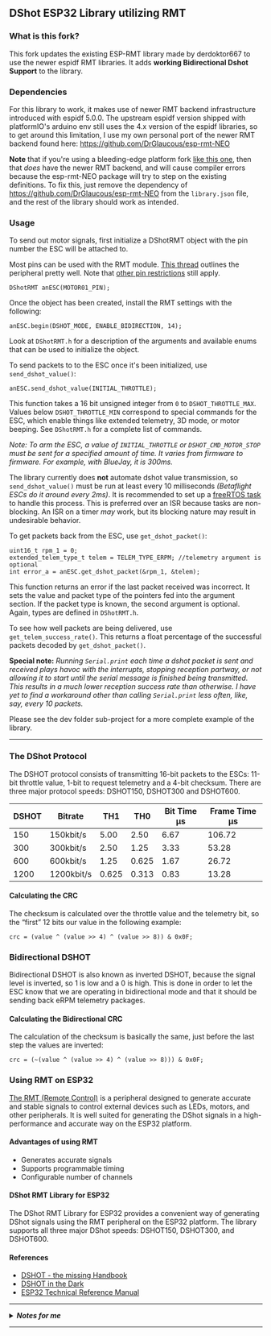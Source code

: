 ## DShot ESP32 Library utilizing RMT

### What is this fork?
This fork updates the existing ESP-RMT library made by derdoktor667 to use the newer espidf RMT libraries. It adds **working Bidirectional Dshot Support** to the library.


### Dependencies

For this library to work, it makes use of newer RMT backend infrastructure introduced with espidf 5.0.0. The upstream espidf version shipped with platformIO's arduino env still uses the 4.x version of the espidf libraries, so to get around this limitation, I use my own personal port of the newer RMT backend found here:
https://github.com/DrGlaucous/esp-rmt-NEO

**Note** that if you're using a bleeding-edge platform fork [like this one](https://github.com/Jason2866/platform-espressif32), then that *does* have the newer RMT backend, and will cause compiler errors because the esp-rmt-NEO package will try to step on the existing definitions. To fix this, just remove the dependency of https://github.com/DrGlaucous/esp-rmt-NEO from the `library.json` file, and the rest of the library should work as intended.




### Usage


To send out motor signals, first initialize a DShotRMT object with the pin number the ESC will be attached to.

Most pins can be used with the RMT module. [This thread](https://esp32.com/viewtopic.php?t=26659) outlines the peripheral pretty well.
Note that [other pin restrictions](https://randomnerdtutorials.com/esp32-pinout-reference-gpios/) still apply.

```
DShotRMT anESC(MOTOR01_PIN);
```
Once the object has been created, install the RMT settings with the following:
```
anESC.begin(DSHOT_MODE, ENABLE_BIDIRECTION, 14);
```
Look at `DShotRMT.h` for a description of the arguments and available enums that can be used to initialize the object.

To send packets to to the ESC once it's been initialized, use `send_dshot_value()`:
```
anESC.send_dshot_value(INITIAL_THROTTLE);
```
This function takes a 16 bit unsigned integer from `0` to `DSHOT_THROTTLE_MAX`.
Values below `DSHOT_THROTTLE_MIN` correspond to special commands for the ESC, which enable things like extended telemetry, 3D mode, or motor beeping.
See `DShotRMT.h` for a complete list of commands.

*Note: To arm the ESC, a value of `INITIAL_THROTTLE` or `DSHOT_CMD_MOTOR_STOP` must be sent for a specified amount of time. It varies from firmware to firmware. For example, with BlueJay, it is 300ms.*

The library currently does **not** automate dshot value transmission, so `send_dshot_value()` must be run at least every 10 milliseconds *(Betaflight ESCs do it around every 2ms)*. It is recommended to set up a [freeRTOS task](https://www.freertos.org/taskandcr.html) to handle this process. This is preferred over an ISR because tasks are non-blocking. An ISR on a timer *may* work, but its blocking nature may result in undesirable behavior.

To get packets back from the ESC, use `get_dshot_packet()`:
```
uint16_t rpm_1 = 0;
extended_telem_type_t telem = TELEM_TYPE_ERPM; //telemetry argument is optional
int error_a = anESC.get_dshot_packet(&rpm_1, &telem);
```
This function returns an error if the last packet received was incorrect. It sets the value and packet type of the pointers fed into the argument section. If the packet type is known, the second argument is optional.
Again, types are defined in `DShotRMT.h`.

To see how well packets are being delivered, use `get_telem_success_rate()`.
This returns a float percentage of the successful packets decoded by `get_dshot_packet()`.


**Special note:** *Running `Serial.print` each time a dshot packet is sent and received plays havoc with the interrupts, stopping reception partway, or not allowing it to start until the serial message is finished being transmitted. This results in a much lower reception success rate than otherwise. I have yet to find a workaround other than calling `Serial.print` less often, like, say, every 10 packets.*


Please see the dev folder sub-project for a more complete example of the library.

---

### The DShot Protocol
The DSHOT protocol consists of transmitting 16-bit packets to the ESCs: 11-bit throttle value,  1-bit to request telemetry and a 4-bit checksum. There are three major protocol speeds: DSHOT150, DSHOT300 and DSHOT600.

| DSHOT | Bitrate   | TH1   | TH0    | Bit Time µs | Frame Time µs |
|-------|------------|-------|--------|------------|---------------|
| 150   | 150kbit/s  | 5.00  | 2.50   | 6.67       | 106.72        |
| 300   | 300kbit/s  | 2.50  | 1.25   | 3.33       | 53.28         |
| 600   | 600kbit/s  | 1.25  | 0.625  | 1.67       | 26.72         |
| 1200  | 1200kbit/s | 0.625 | 0.313  | 0.83       | 13.28         |

#### Calculating the CRC
The checksum is calculated over the throttle value and the telemetry bit, so the “first” 12 bits our value in the following example:

    crc = (value ^ (value >> 4) ^ (value >> 8)) & 0x0F;

### Bidirectional DSHOT
Bidirectional DSHOT is also known as inverted DSHOT, because the signal level is inverted, so 1 is low and a 0 is high. This is done in order to let the ESC know that we are operating in bidirectional mode and that it should be sending back eRPM telemetry packages.

#### Calculating the Bidirectional CRC
The calculation of the checksum is basically the same, just before the last step the values are inverted:

    crc = (~(value ^ (value >> 4) ^ (value >> 8))) & 0x0F;

### Using RMT on ESP32
[The RMT (Remote Control)](https://docs.espressif.com/projects/esp-idf/en/latest/esp32/api-reference/peripherals/rmt.html) is a peripheral designed to generate accurate and stable signals to control external devices such as LEDs, motors, and other peripherals. It is well suited for generating the DShot signals in a high-performance and accurate way on the ESP32 platform. 

#### Advantages of using RMT
- Generates accurate signals
- Supports programmable timing
- Configurable number of channels

#### DShot RMT Library for ESP32
The DShot RMT Library for ESP32 provides a convenient way of generating DShot signals using the RMT peripheral on the ESP32 platform. The library supports all three major DShot speeds: DSHOT150, DSHOT300, and DSHOT600.

#### References
- [DSHOT - the missing Handbook](https://brushlesswhoop.com/dshot-and-bidirectional-dshot/)
- [DSHOT in the Dark](https://dmrlawson.co.uk/index.php/2017/12/04/dshot-in-the-dark/)
- [ESP32 Technical Reference Manual](https://www.espressif.com/sites/default/files/documentation/esp32_technical_reference_manual_en.pdf)



---

<details>
  <summary style="font-size:100%;"><i><b>Notes for me</b></i></summary>


Known problems so far:
-	Reception reliability is around 60%, which is far too low
-	rmt_rx.c line 505, there's a bug with the RMT version I used that made an incorrect assertion:
	`assert(offset > rx_chan->mem_off);` should be `assert(offset >= rx_chan->mem_off);`
-	Starting a back transmit before the reception has been read results in an overflow because it is hearing its own voice... I think...
	This one actually doesn't happen all the time, so I don't know its cause


The program is getting good packets, but is parsing them incorrectly?

For example, this:
===============================<\r><\n>
D0: 23 L0: 1 || D1: 38 L1: 0<\r><\n>
D0: 10 L0: 1 || D1: 11 L1: 0<\r><\n>
D0: 11 L0: 1 || D1: 12 L1: 0<\r><\n>
D0: 23 L0: 1 || D1: 10 L1: 0<\r><\n>
D0: 38 L0: 1 || D1: 24 L1: 0<\r><\n>
D0: 24 L0: 1 || D1: 0 L1: 0<\r><\n>
===============================<\r><\n>
was reported as a bad packet, even though running it through the code on a desktop PC resulted in a good packet!

This one duplicated the final frame
===============================<\r><\n>
D0: 24 L0: 1 || D1: 37 L1: 0<\r><\n>
D0: 24 L0: 1 || D1: 10 L1: 0<\r><\n>
D0: 24 L0: 1 || D1: 24 L1: 0<\r><\n>
D0: 23 L0: 1 || D1: 24 L1: 0<\r><\n>
D0: 11 L0: 1 || D1: 23 L1: 0<\r><\n>
D0: 10 L0: 1 || D1: 0 L1: 0<\r><\n>
D0: 10 L0: 1 || D1: 0 L1: 0<\r><\n> //this one caused error
===============================<\r><\n>


potential problem note:
xQueue ISR data passer sends a pointer to the data
the data that the pointer is referencing can change with another RX event

since we know the max size that a received frame should be, we could probably copy the whole thing into the queue instead of just a pointer to the data. That way, if things change midway, we don't get weird OOB memory problems

the response packet is 21 bits long
each bit is either HIGH or LOW
an rmt_symbol_word_t contains a HIGH and LOW part (so it contains 2 bits)
21/2 = 10 + r=1
11 is the max number of symbols we would need
each symbol is 32 bits long (unsigned int)
11 ints is the size of the data


note: there is a 30 microsecond space minimum between dshot TX and RX


## Debugging error rates
pin 23 has a success rate of 37.5 % (in spot 1)
pin 18 has a success rate of 63.2 % (in spot 2)

(adding these averages together makes around 100%?) Is this a coincidence?

when switching these spots, the success rates for each pin stayed the same.
Even though the RMT for one pin was initialized before the other, there must be some set precedence for the backend

23 in spot 2 had a lower success than 18 in spot 1
spot 1 had a success of 60.8 % (18)
spot 2 had a success of 46.2 % (23)

this doesn't add as evenly into 100%...

just spot 1 with pin 23:
success of 46.9 % (considered close enough to the experiment above)

just spot 1 with pin 18:
success of 60.4 % (close enough to the experiment above)


The betaflight controller sends dshot 600 commands every 2 milliseconds
It also sends dshot 300 commands every 2 milliseconds as well.
This is also not a hard and fast 2ms. It varies based on processor load
The frequency of commands is independent of speed. The controller will perform all important operations first, then send the latest dshot command as the scheduler decides.


occasionally, we get this error:
`E rmt: hw buffer too small, received symbols truncated`
This is followed immediately by a reception error of 2 (no packet in queue, rx_data.num_symbols = 1 or 0?)


Changing the queue type to use a statically allocated array of rmt symbols has increased the success rate to 99% for all channels (removed channel "bias"). 
I still have problems with too frequent reads though. I think the problem is that when I go to read, I get interrupted by an rx event, so the data I get in gets cut off.

Is the RX event cutting off the read event, or is the read event cutting off the RX event?

Noticed that whenever a serialPrint operation is sent, the next packet we get back is shorter than it should be.



## Determining end-of-transmission
I just found out that the RMT callback isn't guaranteed to get all
the data in one go.
I need to see what the end-of-transmission event looks like

EOT event always seems to be a '0' level event with '0' time.
If the first part of the transmissions are '0' level, then the second part is untouched,
D0: 22 L0: 0 || [D1: 11 L1: 1<\r><\n>] These two sections are always the same if the termination value is first.
D0: 0 L0: 0 || [D1: 11 L1: 1<\r><\n>]

This doesn't help; that's the halt condition for multiple transfers


Note: the transmission formula is:
11 - start
00
11100
100
1100
110
110
1 -end
{1: HI 0: LO}

{1: LO 0: HI}
24,1|32,0
24,1|12,0
24,1|24,0
24,1|24,0
12,1|24,0
12,1|(REST HIGH)





~6<\n>
22,1|32,0<\n>
22,1|11,0<\n>
22,1|21,0<\n>
22,1|22,0<\n>
10,1|22,0<\n>
11,1|0,0<\n>

~5<\n>
22,1|11,0<\n>
21,1|22,0<\n>
22,1|22,0<\n>
10,1|22,0<\n>
11,1|0,0



</details>

---